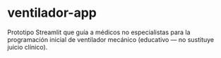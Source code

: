 # ventilador-app
Prototipo Streamlit que guía a médicos no especialistas para la programación inicial de ventilador mecánico (educativo — no sustituye juicio clínico).
